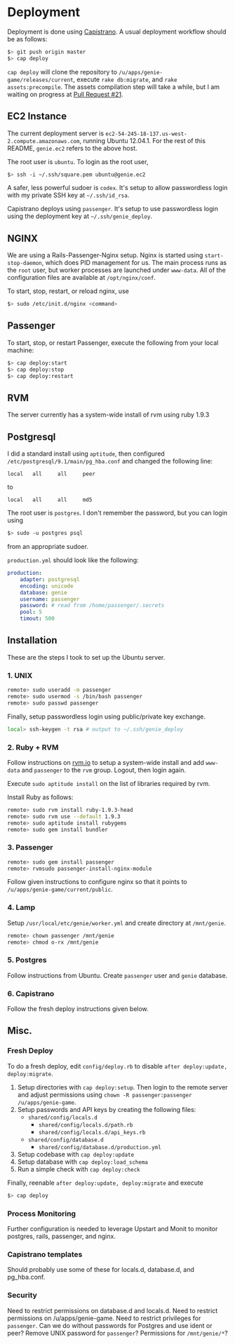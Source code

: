 # Deployment

Deployment is done using [Capistrano][capistrano-guide]. A usual deployment workflow should be as follows:

```sh
$> git push origin master
$> cap deploy
```
	
`cap deploy` will clone the repository to `/u/apps/genie-game/releases/current`, execute `rake db:migrate`, and `rake assets:precompile`. The assets compilation step will take a while, but I am waiting on progress at [Pull Request #21][pull-21].

## EC2 Instance
The current deployment server is `ec2-54-245-18-137.us-west-2.compute.amazonaws.com`, running Ubuntu 12.04.1. For the rest of this README, `genie.ec2` refers to the above host.

The root user is `ubuntu`. To login as the root user,

```sh
$> ssh -i ~/.ssh/square.pem ubuntu@genie.ec2
```
	
A safer, less powerful sudoer is `codex`. It's setup to allow passwordless login with my private  SSH key at `~/.ssh/id_rsa`.

Capistrano deploys using `passenger`. It's setup to use passwordless login using the deployment key at `~/.ssh/genie_deploy`.

## NGINX
We are using a Rails-Passenger-Nginx setup. Nginx is started using `start-stop-daemon`, which does PID management for us. The main process runs as the `root` user, but worker processes are launched under `www-data`. All of the configuration files are available at `/opt/nginx/conf`.

To start, stop, restart, or reload nginx, use

```sh
$> sudo /etc/init.d/nginx <command>
```

## Passenger
To start, stop, or restart Passenger, execute the following from your local machine:

```sh
$> cap deploy:start
$> cap deploy:stop
$> cap deploy:restart
```
	
## RVM
The server currently has a system-wide install of rvm using ruby 1.9.3

## Postgresql
I did a standard install using `aptitude`, then configured `/etc/postgresql/9.1/main/pg_hba.conf` and changed the following line:

	local	all		all		peer
	
to

	local	all		all 	md5
	
The root user is `postgres`. I don't remember the password, but you can login using

```sh
$> sudo -u postgres psql
```
	
from an appropriate sudoer.

`production.yml` should look like the following:

```yml
production:
	adapter: postgresql
	encoding: unicode
	database: genie
	username: passenger
	password: # read from /home/passenger/.secrets
	pool: 5
	timout: 500
```
	
## Installation
These are the steps I took to set up the Ubuntu server.

### 1. UNIX

```sh
remote> sudo useradd -m passenger
remote> sudo usermod -s /bin/bash passenger
remote> sudo passwd passenger
```
	
Finally, setup passwordless login using public/private key exchange.

```sh
local> ssh-keygen -t rsa # output to ~/.ssh/genie_deploy
```
	
### 2. Ruby + RVM
Follow instructions on [rvm.io](http://rvm.io/) to setup a system-wide install and add `www-data` and `passenger` to the `rvm` group. Logout, then login again.

Execute `sudo aptitude install` on the list of libraries required by rvm.

Install Ruby as follows:

```sh
remote> sudo rvm install ruby-1.9.3-head
remote> sudo rvm use --default 1.9.3
remote> sudo aptitude install rubygems
remote> sudo gem install bundler
```

### 3. Passenger

```sh
remote> sudo gem install passenger
remote> rvmsudo passenger-install-nginx-module
```
	
Follow given instructions to configure nginx so that it points to `/u/apps/genie-game/current/public`.

### 4. Lamp

Setup `/usr/local/etc/genie/worker.yml` and create directory at `/mnt/genie`.

```sh
remote> chown passenger /mnt/genie
remote> chmod o-rx /mnt/genie
```
	
### 5. Postgres

Follow instructions from Ubuntu. Create `passenger` user and `genie` database.

### 6. Capistrano

Follow the fresh deploy instructions given below.

## Misc.

### Fresh Deploy
To do a fresh deploy, edit `config/deploy.rb` to disable `after deploy:update, deploy:migrate`.

1. Setup directories with `cap deploy:setup`. Then login to the remote server and adjust permissions using `chown -R passenger:passenger /u/apps/genie-game`.
2. Setup passwords and API keys by creating the following files:
	- `shared/config/locals.d`
		- `shared/config/locals.d/path.rb`
		- `shared/config/locals.d/api_keys.rb`
	- `shared/config/database.d`
		- `shared/config/database.d/production.yml`
3. Setup codebase with `cap deploy:update`
4. Setup database with `cap deploy:load_schema`
5. Run a simple check with `cap deploy:check`

Finally, reenable `after deploy:update, deploy:migrate` and execute

```sh
$> cap deploy
```

### Process Monitoring
Further configuration is needed to leverage Upstart and Monit to monitor postgres, rails, passenger, and nginx.

### Capistrano templates
Should probably use some of these for locals.d, database.d, and pg_hba.conf.

### Security
Need to restrict permissions on database.d and locals.d. Need to restrict permissions on /u/apps/genie-game. Need to restrict privileges for `passenger`. Can we do without passwords for Postgres and use ident or peer? Remove UNIX password for `passenger`? Permissions for `/mnt/genie/*`?

  [capistrano-guide]: https://github.com/capistrano/capistrano/wiki/2.x-from-the-beginning
  [pull-21]: https://github.com/rails/sprockets-rails/pull/21
